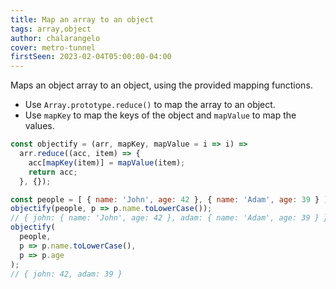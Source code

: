 ```yaml
---
title: Map an array to an object
tags: array,object
author: chalarangelo
cover: metro-tunnel
firstSeen: 2023-02-04T05:00:00-04:00
---
```


Maps an object array to an object, using the provided mapping functions.

- Use `Array.prototype.reduce()` to map the array to an object.
- Use `mapKey` to map the keys of the object and `mapValue` to map the values.

```js
const objectify = (arr, mapKey, mapValue = i => i) =>
  arr.reduce((acc, item) => {
    acc[mapKey(item)] = mapValue(item);
    return acc;
  }, {});
```

```js
const people = [ { name: 'John', age: 42 }, { name: 'Adam', age: 39 } ];
objectify(people, p => p.name.toLowerCase());
// { john: { name: 'John', age: 42 }, adam: { name: 'Adam', age: 39 } }
objectify(
  people,
  p => p.name.toLowerCase(),
  p => p.age
);
// { john: 42, adam: 39 }
```
